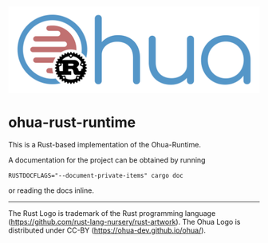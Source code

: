 ![](https://raw.githubusercontent.com/ohua-dev/ohua/master/logos/fileIcons/iconFull/rust/export_wide_lang_transparent.png "Ohua for Rust")

# ohua-rust-runtime

This is a Rust-based implementation of the Ohua-Runtime.

A documentation for the project can be obtained by running
```
RUSTDOCFLAGS="--document-private-items" cargo doc
```
or reading the docs inline.


***
The Rust Logo is trademark of the Rust programming language (https://github.com/rust-lang-nursery/rust-artwork). 
The Ohua Logo is distributed under CC-BY (https://ohua-dev.github.io/ohua/).
